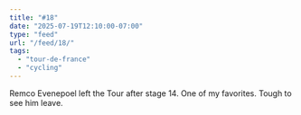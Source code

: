 ```yaml
---
title: "#18"
date: "2025-07-19T12:10:00-07:00"
type: "feed"
url: "/feed/18/"
tags:
  - "tour-de-france"
  - "cycling"
---
```


Remco Evenepoel left the Tour after stage 14. One of my favorites. Tough to see him leave.

